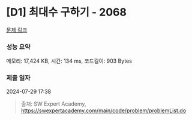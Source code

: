# [D1] 최대수 구하기 - 2068 

[문제 링크](https://swexpertacademy.com/main/code/problem/problemDetail.do?contestProbId=AV5QQhbqA4QDFAUq) 

### 성능 요약

메모리: 17,424 KB, 시간: 134 ms, 코드길이: 903 Bytes

### 제출 일자

2024-07-29 17:38



> 출처: SW Expert Academy, https://swexpertacademy.com/main/code/problem/problemList.do